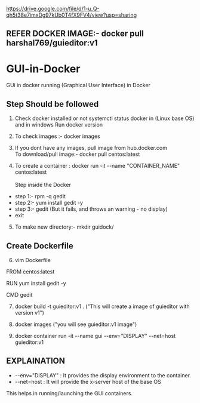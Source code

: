 https://drive.google.com/file/d/1-u_Q-qh5t38e7imxDg97kUb0T4fX9FV4/view?usp=sharing
## REFER DOCKER IMAGE:-  docker pull harshal769/guieditor:v1 <br>
# GUI-in-Docker
GUi in docker running (Graphical User Interface) in Docker 

## Step Should be followed
 1) Check docker installed or not systemctl status docker in (Linux base OS) and in windows Run docker version

 2) To check images :- docker images 

 3) If you dont have any images, pull image from hub.docker.com <br>
   To download/pull image:-  docker pull centos:latest

 4) To create a container :  docker run -it --name "CONTAINER_NAME" centos:latest<br><br>
 Step inside the Docker 
 - step 1:- rpm -q gedit
 - step 2:- yum install gedit -y 
 - step 3:- gedit (But it fails, and throws an warning - no display) 
 - exit 
 
 5) To make new directory:-  mkdir guidock/
 
 ## Create Dockerfile
 
 6) vim Dockerfile
 
 FROM centos:latest
 
 RUN yum install gedit -y

 CMD gedit
 
 7) docker build -t guieditor:v1 . ("This will create a image of guieditor with version v1")
 
 8) docker images ("you will see guieditor:v1 image")
 
 9) docker container run -it --name gui --env="DISPLAY" --net=host guieditor:v1 <br>
 
## <b> EXPLAINATION  </b> <br>
- --env="DISPLAY" : It provides the display environment to the container.
- --net=host : It will provide the x-server host of the base OS 

This helps in running/launching the GUI containers.

